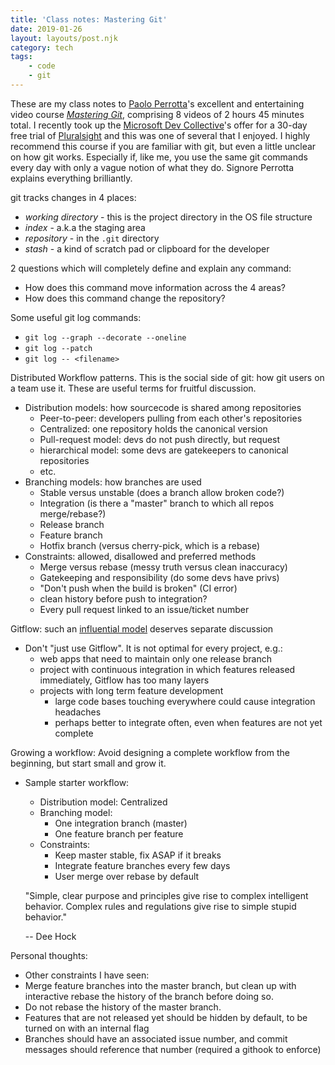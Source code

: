 ```yaml
---
title: 'Class notes: Mastering Git'
date: 2019-01-26
layout: layouts/post.njk
category: tech
tags:
    - code
    - git
---
```

These are my class notes to [Paolo Perrotta](https://twitter.com/nusco)'s excellent and entertaining video course *[Mastering Git](https://app.pluralsight.com/library/courses/mastering-git)*, comprising 8 videos of 2 hours 45 minutes total. I recently took up the [Microsoft Dev Collective](https://developer.microsoft.com/en-us/collective)'s offer for a 30-day free trial of [Pluralsight](https://www.pluralsight.com/) and this was one of several that I enjoyed. I highly recommend this course if you are familiar with git, but even a little unclear on how git works. Especially if, like me, you use the same git commands every day with only a vague notion of what they do. Signore Perrotta explains everything brilliantly.

git tracks changes in 4 places:

- *working directory* - this is the project directory in the OS file structure
- *index* - a.k.a the staging area
- *repository* - in the `.git` directory
- *stash* - a kind of scratch pad or clipboard for the developer

2 questions which will completely define and explain any command:

- How does this command move information across the 4 areas?
- How does this command change the repository?

Some useful git log commands:

- `git log --graph --decorate --oneline`
- `git log --patch`
- `git log -- <filename>`

Distributed Workflow patterns. This is the social side of git: how git users on a team use it. These are useful terms for fruitful discussion.

- Distribution models: how sourcecode is shared among repositories
    - Peer-to-peer: developers pulling from each other's repositories
    - Centralized: one repository holds the canonical version
    - Pull-request model: devs do not push directly, but request
    - hierarchical model: some devs are gatekeepers to canonical repositories
    - etc.
- Branching models: how branches are used
    - Stable versus unstable (does a branch allow broken code?)
    - Integration (is there a "master" branch to which all repos merge/rebase?)
    - Release branch
    - Feature branch
    - Hotfix branch (versus cherry-pick, which is a rebase)
- Constraints: allowed, disallowed and preferred methods
    - Merge versus rebase (messy truth versus clean inaccuracy)
    - Gatekeeping and responsibility (do some devs have privs)
    - "Don't push when the build is broken" (CI error)
    - clean history before push to integration?
    - Every pull request linked to an issue/ticket number

Gitflow: such an [influential model](https://nvie.com/posts/a-successful-git-branching-model/) deserves separate discussion

- Don't "just use Gitflow". It is not optimal for every project, e.g.:
    - web apps that need to maintain only one release branch
    - project with continuous integration in which features released immediately, Gitflow has too many layers
    - projects with long term feature development
        - large code bases touching everywhere could cause integration headaches
        - perhaps better to integrate often, even when features are not yet complete

Growing a workflow: Avoid designing a complete workflow from the beginning, but start small and grow it.

- Sample starter workflow:
    - Distribution model: Centralized
    - Branching model:
        - One integration branch (master)
        - One feature branch per feature
    - Constraints:
        - Keep master stable, fix ASAP if it breaks
        - Integrate feature branches every few days
        - User merge over rebase by default

  "Simple, clear purpose and principles give rise to complex intelligent behavior. Complex rules and regulations give rise to simple stupid behavior."

  -- Dee Hock

Personal thoughts:

- Other constraints I have seen:
- Merge feature branches into the master branch, but clean up with interactive rebase the history of the branch before doing so.
- Do not rebase the history of the master branch.
- Features that are not released yet should be hidden by default, to be turned on with an internal flag
- Branches should have an associated issue number, and commit messages should reference that number (required a githook to enforce)